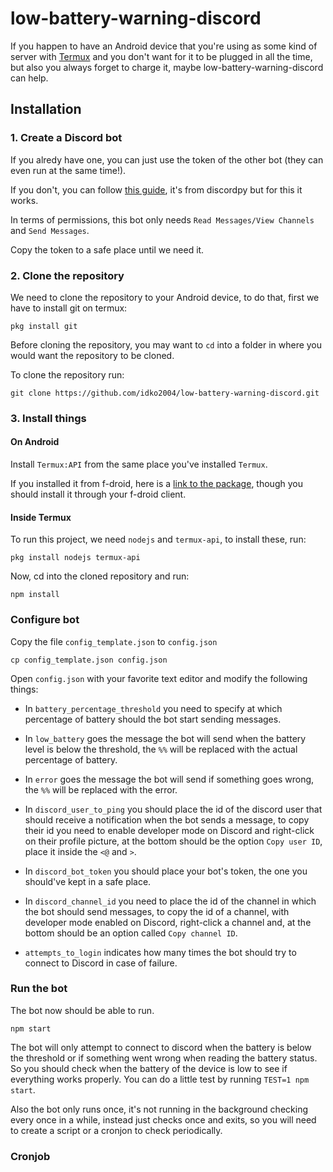 # low-battery-warning-discord
If you happen to have an Android device that you're using as some kind of server with [Termux](https://termux.dev/en/) and you don't want for it to be plugged in all the time, but also you always forget to charge it, maybe low-battery-warning-discord can help.

## Installation
### 1. Create a Discord bot
If you alredy have one, you can just use the token of the other bot (they can even run at the same time!).

If you don't, you can follow [this guide](https://discordpy.readthedocs.io/en/stable/discord.html), it's from discordpy but for this it works.

In terms of permissions, this bot only needs `Read Messages/View Channels` and `Send Messages`.

Copy the token to a safe place until we need it.

### 2. Clone the repository
We need to clone the repository to your Android device, to do that, first we have to install git on termux:

```shell
pkg install git
```

Before cloning the repository, you may want to `cd` into a folder in where you would want the repository to be cloned.

To clone the repository run:

```shell
git clone https://github.com/idko2004/low-battery-warning-discord.git
```

### 3. Install things
#### On Android
Install `Termux:API` from the same place you've installed `Termux`.

If you installed it from f-droid, here is a [link to the package](https://f-droid.org/packages/com.termux.api/), though you should install it through your f-droid client.

#### Inside Termux
To run this project, we need `nodejs` and `termux-api`, to install these, run:

```shell
pkg install nodejs termux-api
```

Now, cd into the cloned repository and run:

```shell
npm install
```

### Configure bot
Copy the file `config_template.json` to `config.json`

```shell
cp config_template.json config.json
```

Open `config.json` with your favorite text editor and modify the following things:

- In `battery_percentage_threshold` you need to specify at which percentage of battery should the bot start sending messages.

- In `low_battery` goes the message the bot will send when the battery level is below the threshold, the `%%` will be replaced with the actual percentage of battery.

- In `error` goes the message the bot will send if something goes wrong, the `%%` will be replaced with the error.

- In `discord_user_to_ping` you should place the id of the discord user that should receive a notification when the bot sends a message, to copy their id you need to enable developer mode on Discord and right-click on their profile picture, at the bottom should be the option `Copy user ID`, place it inside the `<@` and `>`.

- In `discord_bot_token` you should place your bot's token, the one you should've kept in a safe place.

- In `discord_channel_id` you need to place the id of the channel in which the bot should send messages, to copy the id of a channel, with developer mode enabled on Discord, right-click a channel and, at the bottom should be an option called `Copy channel ID`.

- `attempts_to_login` indicates how many times the bot should try to connect to Discord in case of failure.

### Run the bot
The bot now should be able to run.

```shell
npm start
```

The bot will only attempt to connect to discord when the battery is below the threshold or if something went wrong when reading the battery status. So you should check when the battery of the device is low to see if everything works properly. You can do a little test by running `TEST=1 npm start`.

Also the bot only runs once, it's not running in the background checking every once in a while, instead just checks once and exits, so you will need to create a script or a cronjon to check periodically.

### Cronjob

